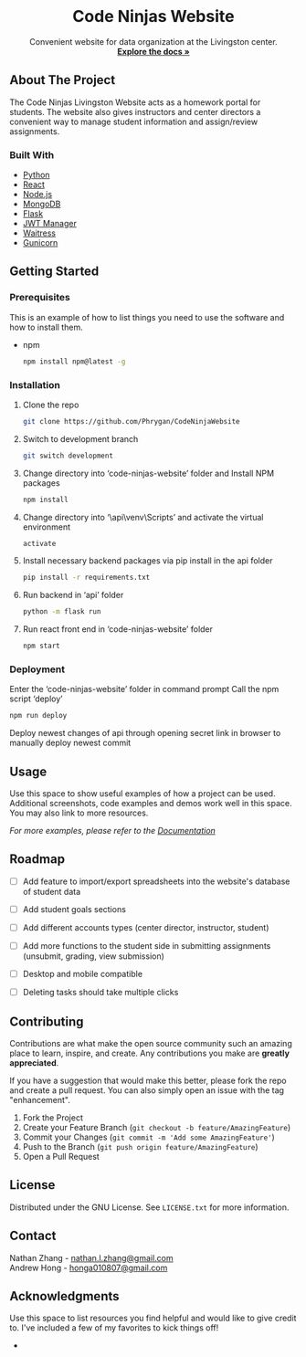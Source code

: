 <!-- PROJECT LOGO -->
<br />
<div align="center">
  <h1>Code Ninjas Website</h1>

  <p align="center">
    Convenient website for data organization at the Livingston center.
    <br />
    <a href="https://github.com/Phrygan/CodeNinjaWebsite/tree/master/code-ninjas-website"><strong>Explore the docs »</strong></a>
    <br />
  </p>
</div>

<!-- ABOUT THE PROJECT -->
## About The Project

The Code Ninjas Livingston Website acts as a homework portal for students. The website also gives instructors and center directors a convenient way to manage student information and assign/review assignments.


### Built With
* <a href="https://www.python.org/downloads/"> Python </a>
* <a href="https://react.dev/"> React </a>
* <a href="https://nodejs.org/en"> Node.js </a>
* <a href="https://www.mongodb.com/"> MongoDB </a>
* <a href="https://flask.palletsprojects.com/en/3.0.x/"> Flask </a>
* <a href="https://github.com/georgehanson/jwt-manager"> JWT Manager </a>
* <a href="https://pypi.org/project/waitress/"> Waitress </a>
* <a href="https://gunicorn.org/"> Gunicorn </a>


<!-- GETTING STARTED -->
## Getting Started

### Prerequisites

This is an example of how to list things you need to use the software and how to install them.
* npm
  ```sh
  npm install npm@latest -g
  ```

### Installation
1. Clone the repo
   ```sh
   git clone https://github.com/Phrygan/CodeNinjaWebsite
   ```
2. Switch to development branch
   ```sh
   git switch development
   ```
2. Change directory into ‘code-ninjas-website’ folder and Install NPM packages
   ```sh
   npm install
   ```
4. Change directory into ‘\api\venv\Scripts’ and activate the virtual environment
   ```sh
   activate
   ```
5. Install necessary backend packages via pip install in the api folder
   ```sh
   pip install -r requirements.txt
   ```
6. Run backend in ‘api’ folder
   ```sh
   python -m flask run
   ```
3. Run react front end in ‘code-ninjas-website’ folder
   ```sh
   npm start
   ```

### Deployment
Enter the ‘code-ninjas-website’ folder in command prompt
Call the npm script ‘deploy’
   ```sh
   npm run deploy
   ```
Deploy newest changes of api through opening secret link in browser to manually deploy newest commit




<!-- USAGE EXAMPLES -->
## Usage

Use this space to show useful examples of how a project can be used. Additional screenshots, code examples and demos work well in this space. You may also link to more resources.

_For more examples, please refer to the [Documentation](https://example.com)_



<!-- ROADMAP -->
## Roadmap

- [ ] Add feature to import/export spreadsheets into the website's database of student data
- [ ] Add student goals sections
- [ ] Add different accounts types (center director, instructor, student)
- [ ] Add more functions to the student side in submitting assignments (unsubmit, grading, view submission)
- [ ] Desktop and mobile compatible
- [ ] Deleting tasks should take multiple clicks


<!-- CONTRIBUTING -->
## Contributing

Contributions are what make the open source community such an amazing place to learn, inspire, and create. Any contributions you make are **greatly appreciated**.

If you have a suggestion that would make this better, please fork the repo and create a pull request. You can also simply open an issue with the tag "enhancement".

1. Fork the Project
2. Create your Feature Branch (`git checkout -b feature/AmazingFeature`)
3. Commit your Changes (`git commit -m 'Add some AmazingFeature'`)
4. Push to the Branch (`git push origin feature/AmazingFeature`)
5. Open a Pull Request




<!-- LICENSE -->
## License

Distributed under the GNU License. See `LICENSE.txt` for more information.




<!-- CONTACT -->
## Contact

Nathan Zhang - nathan.l.zhang@gmail.com
<br>
Andrew Hong - honga010807@gmail.com



<!-- ACKNOWLEDGMENTS -->
## Acknowledgments

Use this space to list resources you find helpful and would like to give credit to. I've included a few of my favorites to kick things off!

* 


<!-- MARKDOWN LINKS & IMAGES -->
<!-- https://www.markdownguide.org/basic-syntax/#reference-style-links -->
<!-- [contributors-shield]: https://img.shields.io/github/contributors/othneildrew/Best-README-Template.svg?style=for-the-badge -->
